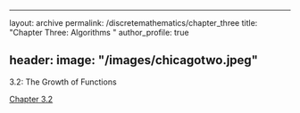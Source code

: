 
---
layout: archive
permalink: /discretemathematics/chapter_three
title: "Chapter Three: Algorithms "
author_profile: true

header:
  image: "/images/chicagotwo.jpeg"
---

3.2: The Growth of Functions

[Chapter 3.2](https://devintheengineer.com/discretemathematics/chapter_three/section_three_two)